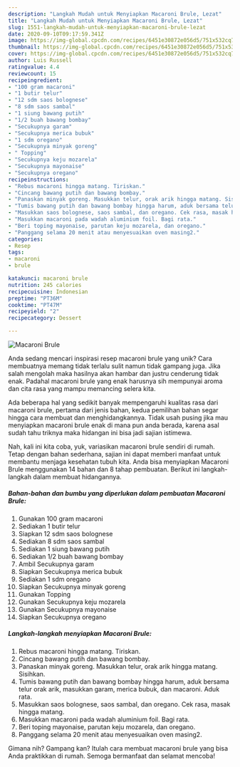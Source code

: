 ```yaml
---
description: "Langkah Mudah untuk Menyiapkan Macaroni Brule, Lezat"
title: "Langkah Mudah untuk Menyiapkan Macaroni Brule, Lezat"
slug: 1551-langkah-mudah-untuk-menyiapkan-macaroni-brule-lezat
date: 2020-09-10T09:17:59.341Z
image: https://img-global.cpcdn.com/recipes/6451e30872e056d5/751x532cq70/macaroni-brule-foto-resep-utama.jpg
thumbnail: https://img-global.cpcdn.com/recipes/6451e30872e056d5/751x532cq70/macaroni-brule-foto-resep-utama.jpg
cover: https://img-global.cpcdn.com/recipes/6451e30872e056d5/751x532cq70/macaroni-brule-foto-resep-utama.jpg
author: Luis Russell
ratingvalue: 4.4
reviewcount: 15
recipeingredient:
- "100 gram macaroni"
- "1 butir telur"
- "12 sdm saos bolognese"
- "8 sdm saos sambal"
- "1 siung bawang putih"
- "1/2 buah bawang bombay"
- "Secukupnya garam"
- "Secukupnya merica bubuk"
- "1 sdm oregano"
- "Secukupnya minyak goreng"
- " Topping"
- "Secukupnya keju mozarela"
- "Secukupnya mayonaise"
- "Secukupnya oregano"
recipeinstructions:
- "Rebus macaroni hingga matang. Tiriskan."
- "Cincang bawang putih dan bawang bombay."
- "Panaskan minyak goreng. Masukkan telur, orak arik hingga matang. Sisihkan."
- "Tumis bawang putih dan bawang bombay hingga harum, aduk bersama telur orak arik, masukkan garam, merica bubuk, dan macaroni. Aduk rata."
- "Masukkan saos bolognese, saos sambal, dan oregano. Cek rasa, masak hingga matang."
- "Masukkan macaroni pada wadah aluminium foil. Bagi rata."
- "Beri toping mayonaise, parutan keju mozarela, dan oregano."
- "Panggang selama 20 menit atau menyesuaikan oven masing2."
categories:
- Resep
tags:
- macaroni
- brule

katakunci: macaroni brule 
nutrition: 245 calories
recipecuisine: Indonesian
preptime: "PT36M"
cooktime: "PT47M"
recipeyield: "2"
recipecategory: Dessert

---
```



![Macaroni Brule](https://img-global.cpcdn.com/recipes/6451e30872e056d5/751x532cq70/macaroni-brule-foto-resep-utama.jpg)

Anda sedang mencari inspirasi resep macaroni brule yang unik? Cara membuatnya memang tidak terlalu sulit namun tidak gampang juga. Jika salah mengolah maka hasilnya akan hambar dan justru cenderung tidak enak. Padahal macaroni brule yang enak harusnya sih mempunyai aroma dan cita rasa yang mampu memancing selera kita.



Ada beberapa hal yang sedikit banyak mempengaruhi kualitas rasa dari macaroni brule, pertama dari jenis bahan, kedua pemilihan bahan segar hingga cara membuat dan menghidangkannya. Tidak usah pusing jika mau menyiapkan macaroni brule enak di mana pun anda berada, karena asal sudah tahu triknya maka hidangan ini bisa jadi sajian istimewa.


Nah, kali ini kita coba, yuk, variasikan macaroni brule sendiri di rumah. Tetap dengan bahan sederhana, sajian ini dapat memberi manfaat untuk membantu menjaga kesehatan tubuh kita. Anda bisa menyiapkan Macaroni Brule menggunakan 14 bahan dan 8 tahap pembuatan. Berikut ini langkah-langkah dalam membuat hidangannya.

<!--inarticleads1-->

##### Bahan-bahan dan bumbu yang diperlukan dalam pembuatan Macaroni Brule:

1. Gunakan 100 gram macaroni
1. Sediakan 1 butir telur
1. Siapkan 12 sdm saos bolognese
1. Sediakan 8 sdm saos sambal
1. Sediakan 1 siung bawang putih
1. Sediakan 1/2 buah bawang bombay
1. Ambil Secukupnya garam
1. Siapkan Secukupnya merica bubuk
1. Sediakan 1 sdm oregano
1. Siapkan Secukupnya minyak goreng
1. Gunakan  Topping
1. Gunakan Secukupnya keju mozarela
1. Gunakan Secukupnya mayonaise
1. Siapkan Secukupnya oregano




<!--inarticleads2-->

##### Langkah-langkah menyiapkan Macaroni Brule:

1. Rebus macaroni hingga matang. Tiriskan.
1. Cincang bawang putih dan bawang bombay.
1. Panaskan minyak goreng. Masukkan telur, orak arik hingga matang. Sisihkan.
1. Tumis bawang putih dan bawang bombay hingga harum, aduk bersama telur orak arik, masukkan garam, merica bubuk, dan macaroni. Aduk rata.
1. Masukkan saos bolognese, saos sambal, dan oregano. Cek rasa, masak hingga matang.
1. Masukkan macaroni pada wadah aluminium foil. Bagi rata.
1. Beri toping mayonaise, parutan keju mozarela, dan oregano.
1. Panggang selama 20 menit atau menyesuaikan oven masing2.




Gimana nih? Gampang kan? Itulah cara membuat macaroni brule yang bisa Anda praktikkan di rumah. Semoga bermanfaat dan selamat mencoba!
